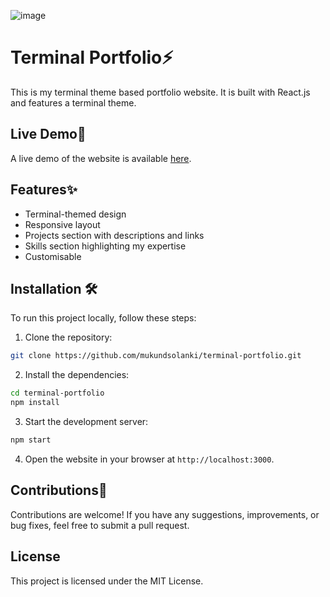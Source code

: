![image](https://github.com/mukundsolanki/terminal-portfolio/assets/114515612/416c85c3-48de-4858-9a2c-1f2d9ef91c7b)

# Terminal Portfolio⚡

This is my terminal theme based portfolio website. It is built with React.js and features a terminal theme.

## Live Demo🚀

A live demo of the website is available [here](https://mukund4s.live).

## Features✨

- Terminal-themed design
- Responsive layout
- Projects section with descriptions and links
- Skills section highlighting my expertise
- Customisable 

## Installation 🛠

To run this project locally, follow these steps:

1. Clone the repository:

```bash
git clone https://github.com/mukundsolanki/terminal-portfolio.git
```

2. Install the dependencies:

```bash
cd terminal-portfolio
npm install
```

3. Start the development server:
```bash
npm start
```

4. Open the website in your browser at `http://localhost:3000`.

## Contributions📝

Contributions are welcome! If you have any suggestions, improvements, or bug fixes, feel free to submit a pull request.

## License

This project is licensed under the MIT License.
